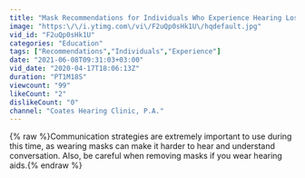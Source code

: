 ```yaml
---
title: "Mask Recommendations for Individuals Who Experience Hearing Loss"
image: "https:\/\/i.ytimg.com\/vi\/F2uQp0sHk1U\/hqdefault.jpg"
vid_id: "F2uQp0sHk1U"
categories: "Education"
tags: ["Recommendations","Individuals","Experience"]
date: "2021-06-08T09:31:03+03:00"
vid_date: "2020-04-17T18:06:13Z"
duration: "PT1M18S"
viewcount: "99"
likeCount: "2"
dislikeCount: "0"
channel: "Coates Hearing Clinic, P.A."
---
```

{% raw %}Communication strategies are extremely important to use during this time, as wearing masks can make it harder to hear and understand conversation. Also, be careful when removing masks if you wear hearing aids.{% endraw %}
